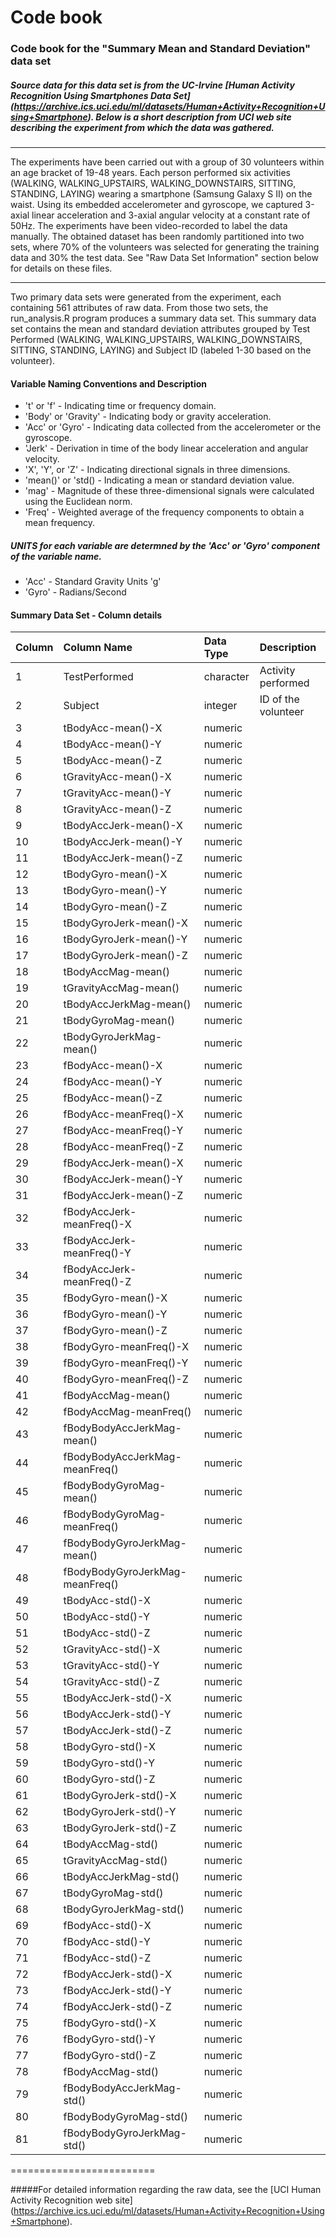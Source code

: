 # Code book 

### Code book for the "Summary Mean and Standard Deviation" data set 

##### Source data for this data set is from the UC-Irvine [Human Activity Recognition Using Smartphones Data Set] (https://archive.ics.uci.edu/ml/datasets/Human+Activity+Recognition+Using+Smartphone). Below is a short description from UCI web site describing the experiment from which the data was gathered.
---

The experiments have been carried out with a group of 30 volunteers within an
age bracket of 19-48 years. Each person performed six activities (WALKING,
WALKING_UPSTAIRS, WALKING_DOWNSTAIRS, SITTING, STANDING, LAYING) wearing a
smartphone (Samsung Galaxy S II) on the waist. Using its embedded accelerometer
and gyroscope, we captured 3-axial linear acceleration and 3-axial angular
velocity at a constant rate of 50Hz. The experiments have been video-recorded to
label the data manually. The obtained dataset has been randomly partitioned into
two sets, where 70% of the volunteers was selected for generating the training
data and 30% the test data. See "Raw Data Set Information" section below for details 
on these files.

---

Two primary data sets were generated from the experiment, each containing 561 attributes of raw data. From those two sets, the run_analysis.R program produces a summary data set. This summary data set contains the mean and standard deviation attributes grouped by Test Performed (WALKING, WALKING_UPSTAIRS, WALKING_DOWNSTAIRS, SITTING, STANDING, LAYING) and
Subject ID (labeled 1-30 based on the volunteer).

#### Variable Naming Conventions and Description

* 't' or 'f' - Indicating time or frequency domain.
* 'Body' or 'Gravity' - Indicating body or gravity acceleration.
* 'Acc' or 'Gyro' - Indicating data collected from the accelerometer or the gyroscope.
* 'Jerk' - Derivation in time of the body linear acceleration and angular velocity. 
* 'X', 'Y', or 'Z' - Indicating directional signals in three dimensions.
* 'mean()' or 'std() - Indicating a mean or standard deviation value.
* 'mag' - Magnitude of these three-dimensional signals were calculated using the Euclidean norm.
* 'Freq' - Weighted average of the frequency components to obtain a mean frequency.

##### UNITS for each variable are determned by the 'Acc' or 'Gyro' component of the variable name.
* 'Acc' - Standard Gravity Units 'g'
* 'Gyro' - Radians/Second

#### Summary Data Set - Column details 

|Column|Column Name|Data Type|Description|
|---|:----|:---|:-----|
|1 |TestPerformed|character   |Activity performed|
|2 |Subject|integer |ID of the volunteer|
|3 |tBodyAcc-mean()-X|numeric ||
|4 |tBodyAcc-mean()-Y|numeric||
|5 |tBodyAcc-mean()-Z|numeric||
|6 |tGravityAcc-mean()-X|numeric||
|7 |tGravityAcc-mean()-Y|numeric||
|8 |tGravityAcc-mean()-Z|numeric||
|9 |tBodyAccJerk-mean()-X|numeric||
|10 |tBodyAccJerk-mean()-Y|numeric||
|11 |tBodyAccJerk-mean()-Z|numeric||
|12 |tBodyGyro-mean()-X|numeric||
|13 |tBodyGyro-mean()-Y|numeric||
|14 |tBodyGyro-mean()-Z|numeric||
|15 |tBodyGyroJerk-mean()-X|numeric||
|16 |tBodyGyroJerk-mean()-Y|numeric||
|17 |tBodyGyroJerk-mean()-Z|numeric||
|18 |tBodyAccMag-mean()|numeric||
|19 |tGravityAccMag-mean()|numeric||
|20 |tBodyAccJerkMag-mean()|numeric||
|21 |tBodyGyroMag-mean()|numeric||
|22 |tBodyGyroJerkMag-mean()|numeric||
|23 |fBodyAcc-mean()-X|numeric||
|24 |fBodyAcc-mean()-Y|numeric||
|25 |fBodyAcc-mean()-Z|numeric||
|26 |fBodyAcc-meanFreq()-X|numeric||
|27 |fBodyAcc-meanFreq()-Y|numeric||
|28 |fBodyAcc-meanFreq()-Z|numeric||
|29 |fBodyAccJerk-mean()-X|numeric||
|30 |fBodyAccJerk-mean()-Y|numeric||
|31 |fBodyAccJerk-mean()-Z|numeric||
|32 |fBodyAccJerk-meanFreq()-X|numeric||
|33 |fBodyAccJerk-meanFreq()-Y|numeric||
|34 |fBodyAccJerk-meanFreq()-Z|numeric||
|35 |fBodyGyro-mean()-X|numeric||
|36 |fBodyGyro-mean()-Y|numeric||
|37 |fBodyGyro-mean()-Z|numeric||
|38 |fBodyGyro-meanFreq()-X|numeric||
|39 |fBodyGyro-meanFreq()-Y|numeric||
|40 |fBodyGyro-meanFreq()-Z|numeric||
|41 |fBodyAccMag-mean()|numeric||
|42 |fBodyAccMag-meanFreq()|numeric||
|43 |fBodyBodyAccJerkMag-mean()|numeric||
|44 |fBodyBodyAccJerkMag-meanFreq()|numeric||
|45 |fBodyBodyGyroMag-mean()|numeric||
|46 |fBodyBodyGyroMag-meanFreq()|numeric||
|47 |fBodyBodyGyroJerkMag-mean()|numeric||
|48 |fBodyBodyGyroJerkMag-meanFreq()|numeric||
|49 |tBodyAcc-std()-X|numeric||
|50 |tBodyAcc-std()-Y|numeric||
|51 |tBodyAcc-std()-Z|numeric||
|52 |tGravityAcc-std()-X|numeric||
|53 |tGravityAcc-std()-Y|numeric||
|54 |tGravityAcc-std()-Z|numeric||
|55 |tBodyAccJerk-std()-X|numeric||
|56 |tBodyAccJerk-std()-Y|numeric||
|57 |tBodyAccJerk-std()-Z|numeric||
|58 |tBodyGyro-std()-X|numeric||
|59 |tBodyGyro-std()-Y|numeric||
|60 |tBodyGyro-std()-Z|numeric||
|61 |tBodyGyroJerk-std()-X|numeric||
|62 |tBodyGyroJerk-std()-Y|numeric||
|63 |tBodyGyroJerk-std()-Z|numeric||
|64 |tBodyAccMag-std()|numeric||
|65 |tGravityAccMag-std()|numeric||
|66 |tBodyAccJerkMag-std()|numeric||
|67 |tBodyGyroMag-std()|numeric||
|68 |tBodyGyroJerkMag-std()|numeric||
|69 |fBodyAcc-std()-X|numeric||
|70 |fBodyAcc-std()-Y|numeric||
|71 |fBodyAcc-std()-Z|numeric||
|72 |fBodyAccJerk-std()-X|numeric||
|73 |fBodyAccJerk-std()-Y|numeric||
|74 |fBodyAccJerk-std()-Z|numeric||
|75 |fBodyGyro-std()-X|numeric||
|76 |fBodyGyro-std()-Y|numeric||
|77 |fBodyGyro-std()-Z|numeric||
|78 |fBodyAccMag-std()|numeric||
|79 |fBodyBodyAccJerkMag-std()|numeric||
|80 |fBodyBodyGyroMag-std()|numeric||
|81 |fBodyBodyGyroJerkMag-std()|numeric||

=========================

#####For detailed information regarding the raw data, see the [UCI Human Activity Recognition web site] (https://archive.ics.uci.edu/ml/datasets/Human+Activity+Recognition+Using+Smartphone).
